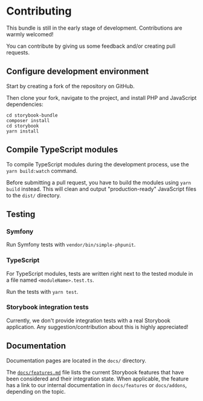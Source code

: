 # Contributing

This bundle is still in the early stage of development. Contributions are warmly welcomed!

You can contribute by giving us some feedback and/or creating pull requests.

## Configure development environment

Start by creating a fork of the repository on GitHub.

Then clone your fork, navigate to the project, and install PHP and JavaScript dependencies:

```shell
cd storybook-bundle
composer install
cd storybook
yarn install
```

## Compile TypeScript modules

To compile TypeScript modules during the development process, use the `yarn build:watch` command. 

Before submitting a pull request, you have to build the modules using `yarn build` instead. This will clean and output "production-ready" JavaScript files to the `dist/` directory. 

## Testing

### Symfony

Run Symfony tests with `vendor/bin/simple-phpunit`.

### TypeScript

For TypeScript modules, tests are written right next to the tested module in a file named `<moduleName>.test.ts`.

Run the tests with `yarn test`.

### Storybook integration tests

Currently, we don't provide integration tests with a real Storybook application. Any suggestion/contribution about this is highly appreciated! 

## Documentation

Documentation pages are located in the `docs/` directory.

The [`docs/features.md`](docs/features.md) file lists the current Storybook features that have been considered and their integration state. When applicable, the feature has a link to our internal documentation in `docs/features` or `docs/addons`, depending on the topic.
